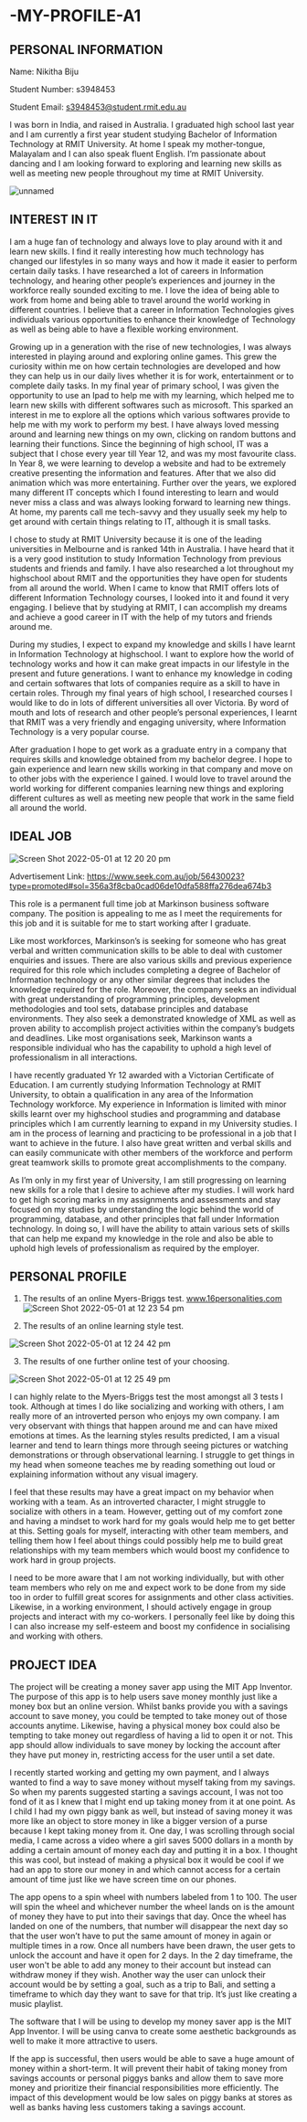 # -MY-PROFILE-A1

## PERSONAL INFORMATION

Name: Nikitha Biju

Student Number: s3948453

Student Email: s3948453@student.rmit.edu.au

I was born in India, and raised in Australia. I graduated high school last year and I am currently a first year student studying Bachelor of Information Technology at RMIT University. At home I speak my mother-tongue, Malayalam and I can also speak fluent English. I’m passionate about dancing and I am looking forward to exploring and learning new skills as well as meeting new people throughout my time at RMIT University. 

![unnamed](https://user-images.githubusercontent.com/101083668/166129699-323cc0f6-18ea-49e6-8984-7f30e4742ee0.jpg)





## INTEREST IN IT

I am a huge fan of technology and always love to play around with it and learn new skills. I find it really interesting how much technology has changed our lifestyles in so many ways and how it made it easier to perform certain daily tasks. I have researched a lot of careers in Information technology, and hearing other people’s experiences and journey in the workforce really sounded exciting to me. I love the idea of being able to work from home and being able to travel around the world working in different countries. I believe that a career in Information Technologies gives individuals various opportunities to enhance their knowledge of Technology as well as being able to have a flexible working environment. 

Growing up in a generation with the rise of new technologies, I was always interested in playing around and exploring online games. This grew the curiosity within me on how certain technologies are developed and how they can help us in our daily lives whether it is for work, entertainment or to complete daily tasks. In my final year of primary school, I was given the opportunity to use an Ipad to help me with my learning, which helped me to learn new skills with different softwares such as microsoft. This sparked an interest in me to explore all the options which various softwares provide to help me with my work to perform my best. I have always loved messing around and learning new things on my own, clicking on random buttons and learning their functions. 
Since the beginning of high school,  IT was a subject that I chose every year till Year 12, and was my most favourite class. In Year 8, we were learning to develop a website and had to be extremely creative presenting the information and features. After that we also did animation which was more entertaining. Further over the years, we explored many different IT concepts which I found interesting to learn and would never miss a class and was always looking forward to learning new things. At home, my parents call me tech-savvy and they usually seek my help to get around with certain things relating to IT, although it is small tasks. 

I chose to study at RMIT University because it is one of the leading universities in Melbourne and is ranked 14th in Australia. I have heard that it is a very good institution to study Information Technology from previous students and friends and family. I have also researched a lot throughout my highschool about RMIT and the opportunities they have open for students from all around the world. When I came to know that RMIT offers lots of different Information Technology courses, I looked into it and found it very engaging. I believe that by studying at RMIT, I can accomplish my dreams and achieve a good career in IT with the help of my tutors and friends around me. 

During my studies, I expect to expand my knowledge and skills I have learnt in Information Technology at highschool. I want to explore how the world of technology works and how it can make great impacts in our lifestyle in the present and future generations. I want to enhance my knowledge in coding and certain softwares that lots of companies require as a skill to have in certain roles. 
Through my final years of high school, I researched courses I would like to do in lots of different universities all over Victoria. By word of mouth and lots of research and other people’s personal experiences, I learnt that RMIT was a very friendly and engaging university, where Information Technology is a very popular course. 

After graduation I hope to get work as a graduate entry in a company that requires skills and knowledge obtained from my bachelor degree. I hope to gain experience and learn new skills working in that company and move on to other jobs with the experience I gained. I would love to travel around the world working for different companies learning new things and exploring different cultures as well as meeting new people that work in the same field all around the world. 

## IDEAL JOB
![Screen Shot 2022-05-01 at 12 20 20 pm](https://user-images.githubusercontent.com/101083668/166129452-f555248e-57a6-43cb-beb7-cfa2ad35ef2a.png)

Advertisement Link: https://www.seek.com.au/job/56430023?type=promoted#sol=356a3f8cba0cad06de10dfa588ffa276dea674b3

This role is a permanent full time job at Markinson business software company. The position is appealing to me as I meet the requirements for this job and it is suitable for me to start working after I graduate. 

Like most workforces, Markinson’s is seeking for someone who has great verbal and written communication skills to be able to deal with customer enquiries and issues. There are also various skills and previous experience required for this role which includes completing a degree of Bachelor of Information technology or any other similar degrees that includes the knowledge required for the role. Moreover, the company seeks an individual with great understanding of programming principles, development methodologies and tool sets, database principles and database environments. They also seek a demonstrated knowledge of XML as well as proven ability to accomplish project activities within the company’s budgets and deadlines. Like most organisations seek, Markinson wants a responsible individual who has the capability to uphold a high level of professionalism in all interactions. 

I have recently graduated Yr 12 awarded with a Victorian Certificate of Education. I am currently studying Information Technology at RMIT University, to obtain a qualification in any area of the Information Technology workforce. My experience in Information is limited with minor skills learnt over my highschool studies and programming and database principles which I am currently learning to expand in my University studies. I am in the process of learning and practicing to be professional in a job that I want to achieve in the future. I also have great written and verbal skills and can easily communicate with other members of the workforce and perform great teamwork skills to promote great accomplishments to the company. 

As I’m only in my first year of University, I am still progressing on learning new skills for a role that I desire to achieve after my studies. I will work hard to get high scoring marks in my assignments and assessments and stay focused on my studies by understanding the logic behind the world of programming, database, and other principles that fall under Information technology. In doing so, I will have the ability to attain various sets of skills that can help me expand my knowledge in the role and also be able to uphold high levels of professionalism as required by the employer. 

## PERSONAL PROFILE

1. The results of an online Myers-Briggs test. www.16personalities.com  
![Screen Shot 2022-05-01 at 12 23 54 pm](https://user-images.githubusercontent.com/101083668/166129538-97ac443e-c26a-4e3c-bee8-7e445f9972cd.png)




2. The results of an online learning style test.


![Screen Shot 2022-05-01 at 12 24 42 pm](https://user-images.githubusercontent.com/101083668/166129550-47a2efed-4ea9-4110-84ee-8027d8b3ee74.png)





3. The results of one further online test of your choosing. 


![Screen Shot 2022-05-01 at 12 25 49 pm](https://user-images.githubusercontent.com/101083668/166129571-fd157e92-5af9-47c7-93a1-bfa352207c51.png)



I can highly relate to the Myers-Briggs test the most amongst all 3 tests I took. Although at times I do like socializing and working with others, I am really more of an introverted person who enjoys my own company. I am very observant with things that happen around me and can have mixed emotions at times. As the learning styles results predicted, I am a visual learner and tend to learn things more through seeing pictures or watching demonstrations or through observational learning. I struggle to get things in my head when someone teaches me by reading something out loud or explaining information without any visual imagery. 

I feel that these results may have a great impact on my behavior when working with a team. As an introverted character, I might struggle to socialize with others in a team. However, getting out of my comfort zone and having a mindset to work hard for my goals would help me to get better at this. Setting goals for myself, interacting with other team members, and telling them how I feel about things could possibly help me to build great relationships with my team members which would boost my confidence to work hard in group projects. 

I need to be more aware that I am not working individually, but with other team members who rely on me and expect work to be done from my side too in order to fulfill great scores for assignments and other class activities. Likewise, in a working environment, I should actively engage in group projects and interact with my co-workers. I personally feel like by doing this I can also increase my self-esteem and boost my confidence in socialising and working with others. 

## PROJECT IDEA

The project will be creating a money saver app using the MIT App Inventor. The purpose of this app is to help users save money monthly just like a money box  but an online version. Whilst banks provide you with a savings account to save money, you could be tempted to take money out of those accounts anytime. Likewise, having a physical money box  could also be tempting to take money out regardless of having a lid to open it or not. This app should allow individuals to save money by locking the account after they have put money in, restricting access for the user until a set date. 

I recently started working and getting my own payment, and I always wanted to find a way to save money without myself taking from my savings. So when my parents suggested starting a savings account, I was not too fond of it as I knew that I might end up taking money from it at one point. As I child I had my own piggy bank as well, but instead of saving money it was more like an object to store money in like a bigger version of a purse because I kept taking money from it. One day, I was scrolling through social media, I came across a video where a girl saves 5000 dollars in a month by adding a certain amount of money each day and putting it in a box. I thought this was cool, but instead of making a physical box it would be cool if we had an app to store our money in and which cannot access for a certain amount of time just like we have screen time on our phones. 

The app opens to a spin wheel with numbers labeled from 1 to 100. The user will spin the wheel and whichever number the wheel lands on is the amount of money they have to put into their savings that day. Once the wheel has landed on one of the numbers, that number will disappear the next day so that the user won’t have to put the same amount of money in again or multiple times in a row. Once all numbers have been drawn, the user gets to unlock the account and have it open for 2 days. In the 2 day timeframe, the user won't be able to add any money to their account but instead can withdraw money if they wish. Another way the user can unlock their account would be by setting a goal, such as a trip to Bali, and setting a timeframe to which day they want to save for that trip. It’s just like creating a music playlist. 

The software that I will be using to develop my money saver app is the MIT App Inventor. I will be using canva to create some aesthetic backgrounds as well to make it more attractive to users. 

If the app is successful, then users would be able to save a huge amount of money within a short-term. It will prevent their habit of taking money from savings accounts or personal piggys banks and allow them to save more money and prioritize their financial responsibilities more efficiently. The impact of this development would be low sales on piggy banks at stores as well as banks having less customers taking a savings account. 
